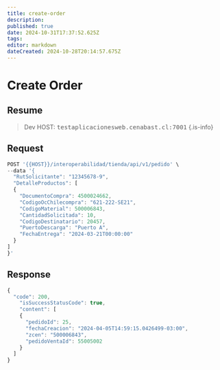 ```yaml
---
title: create-order
description: 
published: true
date: 2024-10-31T17:37:52.625Z
tags: 
editor: markdown
dateCreated: 2024-10-28T20:14:57.675Z
---
```


# Create Order

## Resume

> Dev HOST: <kbd>testaplicacionesweb.cenabast.cl:7001</kbd>
{.is-info}


## Request

```jsx
POST '{{HOST}}/interoperabilidad/tienda/api/v1/pedido' \
--data '{
  "RutSolicitante": "12345678-9",
  "DetalleProductos": [
  {
    "DocumentoCompra": 4500024662,
    "CodigoOcChilecompra": "621-222-SE21",
    "CodigoMaterial": 500006843,
    "CantidadSolicitada": 10,
    "CodigoDestinatario": 20457,
    "PuertoDescarga": "Puerto A",
    "FechaEntrega": "2024-03-21T00:00:00"
  }
]
}'
```

## Response

```jsx
{
  "code": 200,
    "isSuccessStatusCode": true,
    "content": [
    {
      "pedidoId": 25,
      "fechaCreacion": "2024-04-05T14:59:15.0426499-03:00",
      "zcen": "500006843",
      "pedidoVentaId": 55005002
    }
  ]
}
```

